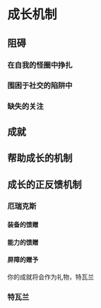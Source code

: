 # 成长机制

## 阻碍

### 在自我的怪圈中挣扎

### 围困于社交的陷阱中

### 缺失的关注

## 成就

## 帮助成长的机制

## 成长的正反馈机制

### 厄瑞克斯

#### 装备的馈赠

#### 能力的馈赠

#### 屏障的赠予

你的成就将会作为礼物，特瓦兰

### 特瓦兰

